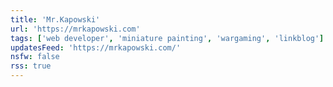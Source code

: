 ```yaml
---
title: 'Mr.Kapowski'
url: 'https://mrkapowski.com'
tags: ['web developer', 'miniature painting', 'wargaming', 'linkblog']
updatesFeed: 'https://mrkapowski.com/'
nsfw: false
rss: true
---
```

